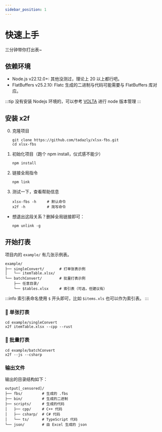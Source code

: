 ```yaml
---
sidebar_position: 1
---
```


# 快速上手

三分钟带你打出表~

## 依赖环境

- Node.js v22.12.0+: 其他没测过，理论上 20 以上都行吧。
- FlatBuffers v25.2.10: Flatc 生成的二进制与代码可能需要与 FlatBuffers 库对应。

:::tip
没有安装 Nodejs 环境的，可以参考 [VOLTA](https://docs.volta.sh/guide/getting-started) 进行 node 版本管理
:::

## 安装 x2f

0. 克隆项目

    ```shell
    git clone https://github.com/tadazly/xlsx-fbs.git
    cd xlsx-fbs
    ```

1. 初始化项目（跑个 npm install，仪式感不能少）

    ```shell
    npm install
    ```

2. 链接全局指令

    ```shell
    npm link
    ```

3. 测试一下，查看帮助信息

    ```shell
    xlsx-fbs -h     # 默认命令
    x2f -h          # 简写命令
    ```

- 想退出这段关系？删掉全局链接即可：

    ```shell
    npm unlink -g
    ```

## 开始打表

项目内的 `example/` 有几张示例表。

```
example/
├── singleConvert/       # 打单张表示例
│   └── itemTable.xlsx/        
└── batchConvert/        # 批量打表示例
    ├── 任意目录/           
    └── $tables.xlsx     # 索引表（可选，但建议有）
```

:::info
索引表命名使用 `$` 开头即可，比如 `$items.xls` 也可以作为索引表。
:::

### 🎯 单张打表

```shell
cd example/singleConvert
x2f itemTable.xlsx --cpp --rust
```

### 🎯 批量打表

```shell
cd example/batchConvert
x2f --js --csharp
```

### 输出文件

输出的目录结构如下：

```
output[_censored]/
├── fbs/         # 生成的 .fbs
├── bin/         # 生成的二进制
├── scripts/     # 生成的代码
│   ├── cpp/     # C++ 代码
│   ├── csharp/  # C# 代码
│   └── ts/      # TypeScript 代码
└── json/        # 由 Excel 生成的 json
```